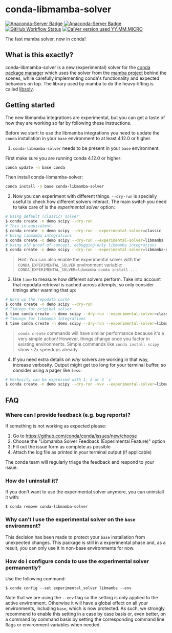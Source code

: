 # conda-libmamba-solver

[![Anaconda-Server Badge](https://anaconda.org/main/conda-libmamba-solver/badges/version.svg)](https://anaconda.org/main/conda-libmamba-solver)
[![Anaconda-Server Badge](https://anaconda.org/main/conda-libmamba-solver/badges/latest_release_date.svg)](https://anaconda.org/main/conda-libmamba-solver)
[![GitHub Workflow Status](https://img.shields.io/github/workflow/status/conda-incubator/conda-libmamba-solver/CI?label=CI&logo=github&style=flat-square)](https://github.com/conda-incubator/conda-libmamba-solver/actions/workflows/ci.yml)
[![CalVer version used YY.MM.MICRO](https://img.shields.io/badge/calver-YY.MM.MICRO-22bfda.svg?style=flat-square)](https://calver.org)

The fast mamba solver, now in conda!

## What is this exactly?

conda-libmamba-solver is a new (experimental) solver for the
[conda package manager](https://docs.conda.io/) which uses the solver from the
[mamba project](https://mamba.readthedocs.io/) behind the scenes, while
carefully implementing conda's functionality and expected behaviors on top.
The library used by mamba to do the heavy-lifting is called [libsolv](https://github.com/openSUSE/libsolv).

## Getting started

The new libmamba integrations are experimental, but you can get a taste of how they are working
so far by following these instructions.

Before we start: to use the libmamba integrations you need to update the `conda` installation
in your `base` environment to at least 4.12.0 or higher.

1. `conda-libmamba-solver` needs to be present in your `base` environment.

First make sure you are running conda 4.12.0 or higher:
```bash
conda update -n base conda
```

Then install conda-libmamba-solver:
```bash
conda install -n base conda-libmamba-solver
```

2. Now you can experiment with different things. `--dry-run` is specially useful to check how
different solvers interact. The main switch you need to take care of is the _experimental solver_
option:

```bash
# Using default (classic) solver
$ conda create -n demo scipy --dry-run
# This is equivalent
$ conda create -n demo scipy --dry-run --experimental-solver=classic
# Using libmamba integrations
$ conda create -n demo scipy --dry-run --experimental-solver=libmamba
# Using old proof-of-concept, debugging-only libmamba integrations
$ conda create -n demo scipy --dry-run --experimental-solver=libmamba-draft
```

> Hint: You can also enable the experimental solver with the `CONDA_EXPERIMENTAL_SOLVER`
> environment variable: `CONDA_EXPERIMENTAL_SOLVER=libmamba conda install ...`

3. Use `time` to measure how different solvers perform. Take into account that repodata
retrieval is cached across attempts, so only consider timings after warming that up:

```bash
# Warm up the repodata cache
$ conda create -n demo scipy --dry-run
# Timings for original solver
$ time conda create -n demo scipy --dry-run --experimental-solver=classic
# Timings for libmamba integrations
$ time conda create -n demo scipy --dry-run --experimental-solver=libmamba
```

> `conda create` commands will have similar performance because it's a very simple action! However,
> things change once you factor in existing environments. Simple commands like `conda install scipy`
> show ~2x speedups already.

4. If you need extra details on _why_ solvers are working in that way, increase verbosity. Output
might get too long for your terminal buffer, so consider using a pager like `less`:

```bash
# Verbosity can be expressed with 1, 2 or 3 `v`
$ conda create -n demo scipy --dry-run -vvv --experimental-solver=libmamba  2>&1 | less
```

## FAQ

### Where can I provide feedback (e.g. bug reports)?

If something is not working as expected please:

1. Go to https://github.com/conda/conda/issues/new/choose
2. Choose the "Libmamba Solver Feedback (Experimental Feature)" option
3. Fill out the issue form as complete as possible
4. Attach the log file as printed in your terminal output (if applicable)

The conda team will regularly triage the feedback and respond to your issue.

### How do I uninstall it?

If you don't want to use the experimental solver anymore, you can uninstall it with:

```
$ conda remove conda-libmamba-solver
```

### Why can't I use the experimental solver on the `base` environment?

This decision has been made to protect your `base` installation from unexpected changes. This
package is still in a experimental phase and, as a result, you can only use it in non-base
environments for now.

### How do I configure conda to use the experimental solver permanently?

Use the following command:

```
$ conda config --set experimental_solver libmamba --env
```

Note that we are using the `--env` flag so the setting is only applied to the active
environment. Otherwise it will have a global effect on all your environments, including `base`,
which is now protected. As such, we strongly recommend to enable this setting in a case by case
basis or, even better, on a command by command basis by setting the corresponding command line flags
or environment variables when needed.
